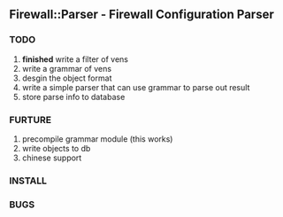 ## Firewall::Parser - Firewall Configuration Parser

### TODO

1. **finished** write a filter of vens
2. write a grammar of vens
3. desgin the object format
4. write a simple parser that can use grammar to parse out result
5. store parse info to database

### FURTURE

1. precompile grammar module (this works)
2. write objects to db
3. chinese support

### INSTALL

### BUGS
